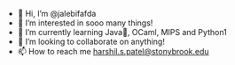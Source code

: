 - 👋 Hi, I’m @jalebifafda
- 👀 I’m interested in sooo many things!
- 🌱 I’m currently learning Java🔐, OCaml, MIPS and Python1
- 💞️ I’m looking to collaborate on anything!
- 📫 How to reach me harshil.s.patel@stonybrook.edu

<!---
jalebifafda/jalebifafda is a ✨ special ✨ repository because its `README.md` (this file) appears on your GitHub profile.
You can click the Preview link to take a look at your changes.
--->
